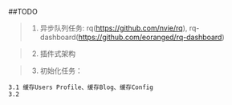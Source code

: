 ##TODO

> 1. 异步队列任务: rq(https://github.com/nvie/rq), rq-dashboard(https://github.com/eoranged/rq-dashboard)

> 2. 插件式架构

> 3. 初始化任务： 
  ```
  3.1 缓存Users Profile、缓存Blog、缓存Config
  3.2 
  ```
